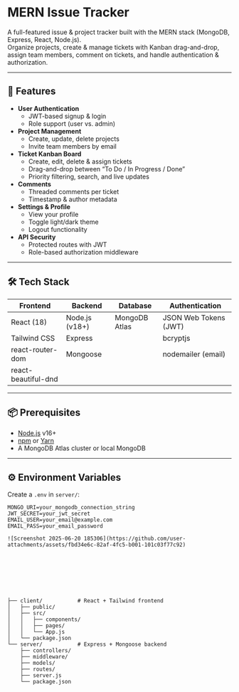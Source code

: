 # MERN Issue Tracker

A full-featured issue & project tracker built with the MERN stack (MongoDB, Express, React, Node.js).  
Organize projects, create & manage tickets with Kanban drag-and-drop, assign team members, comment on tickets, and handle authentication & authorization.

---

## 🚀 Features

- **User Authentication**  
  - JWT-based signup & login  
  - Role support (user vs. admin)
- **Project Management**  
  - Create, update, delete projects  
  - Invite team members by email  
- **Ticket Kanban Board**  
  - Create, edit, delete & assign tickets  
  - Drag-and-drop between “To Do / In Progress / Done”  
  - Priority filtering, search, and live updates  
- **Comments**  
  - Threaded comments per ticket  
  - Timestamp & author metadata  
- **Settings & Profile**  
  - View your profile  
  - Toggle light/dark theme  
  - Logout functionality  
- **API Security**  
  - Protected routes with JWT  
  - Role-based authorization middleware

---

## 🛠 Tech Stack

| Frontend          | Backend            | Database     | Authentication        |
| ----------------- | ------------------ | ------------ | --------------------- |
| React (18)        | Node.js (v18+)     | MongoDB Atlas| JSON Web Tokens (JWT) |
| Tailwind CSS      | Express            |              | bcryptjs              |
| react-router-dom  | Mongoose           |              | nodemailer (email)    |
| react-beautiful-dnd|                    |              |                       |

---

## 📦 Prerequisites

- [Node.js](https://nodejs.org/) v16+  
- [npm](https://www.npmjs.com/) or [Yarn](https://yarnpkg.com/)  
- A MongoDB Atlas cluster or local MongoDB  

---

## ⚙️ Environment Variables

Create a `.env` in `server/`:

```env
MONGO_URI=your_mongodb_connection_string
JWT_SECRET=your_jwt_secret
EMAIL_USER=your_email@example.com
EMAIL_PASS=your_email_password

![Screenshot 2025-06-20 185306](https://github.com/user-attachments/assets/fbd34e6c-82af-4fc5-b001-101c03f77c92)








├── client/           # React + Tailwind frontend
│   ├── public/
│   ├── src/
│   │   ├── components/
│   │   ├── pages/
│   │   └── App.js
│   └── package.json
└── server/           # Express + Mongoose backend
    ├── controllers/
    ├── middleware/
    ├── models/
    ├── routes/
    ├── server.js
    └── package.json


